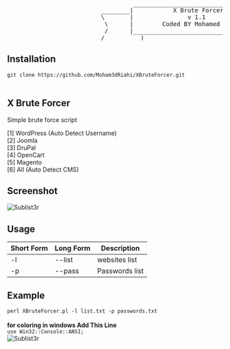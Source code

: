 <pre>
                                   ______________________________________
                          ________|           X Brute Forcer             |_______
                          \       |               v 1.1                  |      /
                           \      |        Coded BY Mohamed Riahi        |     /
                           /      |______________________________________|     \
                          /__________)                                (_________\
</pre>
<h2>Installation</h2>
<code>git clone https://github.com/Moham3dRiahi/XBruteForcer.git</code><br><br>
<h2>X Brute Forcer</h2>

Simple brute force script 

[1] WordPress (Auto Detect Username)<br>
[2] Joomla<br>
[3] DruPal<br>
[4] OpenCart<br>
[5] Magento<br>
[6] All (Auto Detect CMS)<br>
<h2>Screenshot</h2>
<img src="http://i.imgur.com/kSmeHEn.jpg" alt="Sublist3r" title="Sublist3r in action" data-canonical-src="http://i.imgur.com/kSmeHEn.jpg" style="max-width:100%;">
<h2>Usage</h2>

<table>
<thead>
<tr>
<th>Short Form</th>
<th>Long Form</th>
<th>Description</th>
</tr>
</thead>
<tbody>
<tr>
<td>-l</td>
<td>--list</td>
<td>websites list</td>
</tr>
<tr>
<td>-p</td>
<td>--pass</td>
<td>Passwords list</td>
</tr>
</tbody></table>
<h2>Example</h2>
<code>perl XBruteForcer.pl -l list.txt -p passwords.txt</code>
<br><br><strong>for coloring in windows Add This Line</strong><br>
<code>use Win32::Console::ANSI;</code><br>
<img src="https://media.giphy.com/media/hVTXBi1FCdL0I/giphy.gif" alt="Sublist3r" title="Sublist3r in action" data-canonical-src="https://media.giphy.com/media/hVTXBi1FCdL0I/giphy.gif" style="max-width:100%;">
